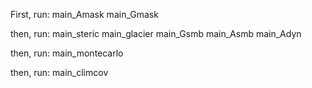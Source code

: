 First, run:
main_Amask
main_Gmask

then, run:
main_steric
main_glacier
main_Gsmb
main_Asmb
main_Adyn

then, run:
main_montecarlo

then, run:
main_climcov